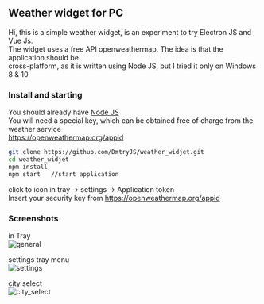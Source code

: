Weather widget for PC 
-----------------------------------

Hi, this is a simple weather widget, is an experiment to try Electron JS and Vue Js.  
The widget uses a free API openweathermap. The idea is that the application should be   
cross-platform, as it is written using Node JS, but I tried it only on Windows 8 & 10

### Install and starting

You should already have [Node JS](https://nodejs.org/en/)  
You will need a special key, which can be obtained free of charge from the weather service  
<https://openweathermap.org/appid>  

```bash
git clone https://github.com/DmtryJS/weather_widjet.git
cd weather_widjet
npm install
npm start   //start application
```
click to icon in tray -> settings -> Application token  
Insert your security key from <https://openweathermap.org/appid>

### Screenshots  

in Tray  
![general](https://github.com/DmtryJS/weather_widjet/blob/master/screens/1.png)

settings tray menu  
![settings](https://github.com/DmtryJS/weather_widjet/blob/master/screens/2.png)

city select  
![city_select](https://github.com/DmtryJS/weather_widjet/blob/master/screens/3.png)


